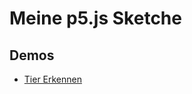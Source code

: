 # Meine p5.js Sketche

## Demos

- [Tier Erkennen](https://USERNAME.github.io/p5sketches/sketches/tierErkennen/)
